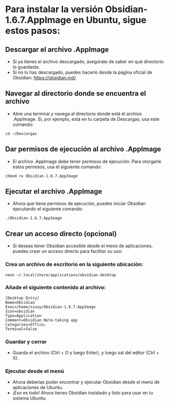 # Para instalar la versión Obsidian-1.6.7.AppImage en Ubuntu, sigue estos pasos:
## Descargar el archivo .AppImage
- Si ya tienes el archivo descargado, asegúrate de saber en qué directorio lo guardaste.
- Si no lo has descargado, puedes hacerlo desde la página oficial de Obsidian: https://obsidian.md/.
## Navegar al directorio donde se encuentra el archivo
- Abre una terminal y navega al directorio donde está el archivo .AppImage. Si, por ejemplo, está en tu carpeta de Descargas, usa este comando:
```t
cd ~/Descargas
```
## Dar permisos de ejecución al archivo .AppImage
- El archivo .AppImage debe tener permisos de ejecución. Para otorgarle estos permisos, usa el siguiente comando:
```t
chmod +x Obsidian-1.6.7.AppImage
```
## Ejecutar el archivo .AppImage
- Ahora que tiene permisos de ejecución, puedes iniciar Obsidian ejecutando el siguiente comando:
```t
./Obsidian-1.6.7.AppImage
```
## Crear un acceso directo (opcional)
- Si deseas tener Obsidian accesible desde el menú de aplicaciones, puedes crear un acceso directo para facilitar su uso:
### Crea un archivo de escritorio en la siguiente ubicación:
```t
nano ~/.local/share/applications/obsidian.desktop
```
### Añade el siguiente contenido al archivo:
```t
[Desktop Entry]
Name=Obsidian
Exec=/home/xixay/Obsidian-1.6.7.AppImage
Icon=obsidian
Type=Application
Comment=Obsidian Note-taking app
Categories=Office;
Terminal=false
```
### Guardar y cerrar
- Guarda el archivo (Ctrl + O y luego Enter), y luego sal del editor (Ctrl + X).
### Ejecutar desde el menú
- Ahora deberías poder encontrar y ejecutar Obsidian desde el menú de aplicaciones de Ubuntu.
- ¡Eso es todo! Ahora tienes Obsidian instalado y listo para usar en tu sistema Ubuntu.
